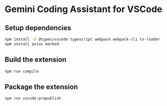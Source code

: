 # Gemini Coding Assistant for VSCode

## Setup dependencies

```bash
npm install -D @types/vscode typescript webpack webpack-cli ts-loader
npm install axios marked
```

## Build the extension

```bash
npm run compile
```

## Package the extension 

```bash
npm run vscode:prepublish
```